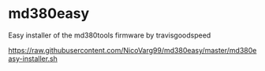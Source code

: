 # md380easy
Easy installer of the md380tools firmware by travisgoodspeed

https://raw.githubusercontent.com/NicoVarg99/md380easy/master/md380easy-installer.sh
